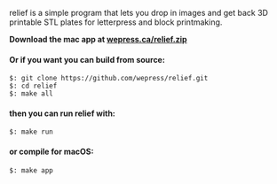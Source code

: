 relief is a simple program that lets you drop in images and get back 3D printable STL plates for letterpress and block printmaking.

**Download the mac app at [wepress.ca/relief.zip](https://wepress.ca/relief.zip)**

#### Or if you want you can build from source:
```
$: git clone https://github.com/wepress/relief.git
$: cd relief
$: make all
```

#### then you can run relief with:
```
$: make run
```

#### or compile for macOS:
```
$: make app 
```
